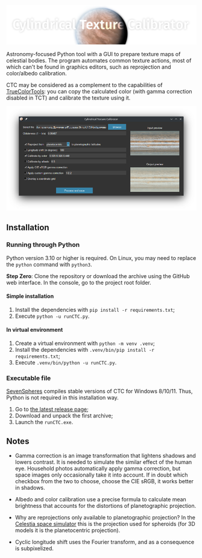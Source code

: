 ![Header logo](logo_header.png)

Astronomy-focused Python tool with a GUI to prepare texture maps of celestial bodies.
The program automates common texture actions, most of which can't be found in graphics editors, such as reprojection and color/albedo calibration.

CTC may be considered as a complement to the capabilities of [TrueColorTools](https://github.com/Askaniy/TrueColorTools): you can copy the calculated color (with gamma correction disabled in TCT) and calibrate the texture using it.

![CTC screenshot](screenshot.png)


## Installation

### Running through Python

Python version 3.10 or higher is required. On Linux, you may need to replace the `python` command with `python3`.

**Step Zero**: Clone the repository or download the archive using the GitHub web interface. In the console, go to the project root folder.

#### Simple installation
1. Install the dependencies with `pip install -r requirements.txt`;
2. Execute `python -u runCTC.py`.

#### In virtual environment
1. Create a virtual environment with `python -m venv .venv`;
2. Install the dependencies with `.venv/bin/pip install -r requirements.txt`;
3. Execute `.venv/bin/python -u runCTC.py`.

### Executable file
[SevenSpheres](https://github.com/SevenSpheres) compiles stable versions of CTC for Windows 8/10/11. Thus, Python is not required in this installation way.
1. Go to [the latest release page](https://github.com/Askaniy/CylindricalTextureCalibrator/releases/latest);
2. Download and unpack the first archive;
3. Launch the `runCTC.exe`.


## Notes

- Gamma correction is an image transformation that lightens shadows and lowers contrast. It is needed to simulate the similar effect of the human eye. Household photos automatically apply gamma correction, but space images only occasionally take it into account. If in doubt which checkbox from the two to choose, choose the CIE sRGB, it works better in shadows.

- Albedo and color calibration use a precise formula to calculate mean brightness that accounts for the distortions of planetographic projection.

- Why are reprojections only available to planetographic projection? In the [Celestia space simulator](https://github.com/CelestiaProject/Celestia) this is the projection used for spheroids (for 3D models it is the planetocentric projection).

- Cyclic longitude shift uses the Fourier transform, and as a consequence is subpixelized.
